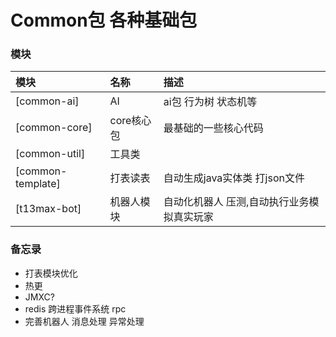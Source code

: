 # Common包 各种基础包

### 模块

| 模块                | 名称      | 描述                     |  
|:------------------|:--------|:-----------------------|
| [common-ai]       | AI      | ai包 行为树 状态机等           |
| [common-core]     | core核心包 | 最基础的一些核心代码             |
| [common-util]     | 工具类     |                        |
| [common-template] | 打表读表    | 自动生成java实体类 打json文件    |
| [t13max-bot]      | 机器人模块   | 自动化机器人 压测,自动执行业务模拟真实玩家 |

### 备忘录

* 打表模块优化
* 热更
* JMXC?
* redis 跨进程事件系统 rpc
* 完善机器人 消息处理 异常处理

